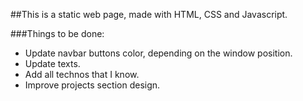 ##This is a static web page, made with HTML, CSS and Javascript.

###Things to be done:

- Update navbar buttons color, depending on the window position.
- Update texts.
- Add all technos that I know.
- Improve projects section design.

